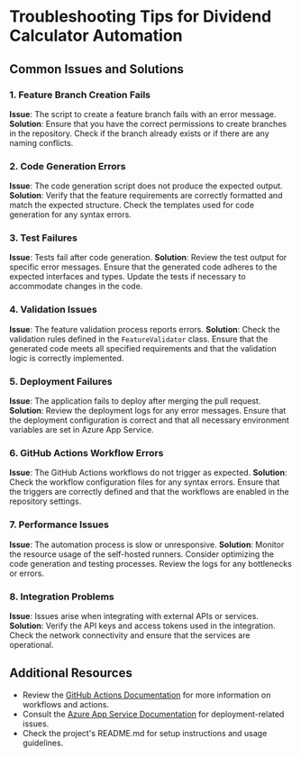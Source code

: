 # Troubleshooting Tips for Dividend Calculator Automation

## Common Issues and Solutions

### 1. Feature Branch Creation Fails
**Issue**: The script to create a feature branch fails with an error message.
**Solution**: Ensure that you have the correct permissions to create branches in the repository. Check if the branch already exists or if there are any naming conflicts.

### 2. Code Generation Errors
**Issue**: The code generation script does not produce the expected output.
**Solution**: Verify that the feature requirements are correctly formatted and match the expected structure. Check the templates used for code generation for any syntax errors.

### 3. Test Failures
**Issue**: Tests fail after code generation.
**Solution**: Review the test output for specific error messages. Ensure that the generated code adheres to the expected interfaces and types. Update the tests if necessary to accommodate changes in the code.

### 4. Validation Issues
**Issue**: The feature validation process reports errors.
**Solution**: Check the validation rules defined in the `FeatureValidator` class. Ensure that the generated code meets all specified requirements and that the validation logic is correctly implemented.

### 5. Deployment Failures
**Issue**: The application fails to deploy after merging the pull request.
**Solution**: Review the deployment logs for any error messages. Ensure that the deployment configuration is correct and that all necessary environment variables are set in Azure App Service.

### 6. GitHub Actions Workflow Errors
**Issue**: The GitHub Actions workflows do not trigger as expected.
**Solution**: Check the workflow configuration files for any syntax errors. Ensure that the triggers are correctly defined and that the workflows are enabled in the repository settings.

### 7. Performance Issues
**Issue**: The automation process is slow or unresponsive.
**Solution**: Monitor the resource usage of the self-hosted runners. Consider optimizing the code generation and testing processes. Review the logs for any bottlenecks or errors.

### 8. Integration Problems
**Issue**: Issues arise when integrating with external APIs or services.
**Solution**: Verify the API keys and access tokens used in the integration. Check the network connectivity and ensure that the services are operational.

## Additional Resources
- Review the [GitHub Actions Documentation](https://docs.github.com/en/actions) for more information on workflows and actions.
- Consult the [Azure App Service Documentation](https://docs.microsoft.com/en-us/azure/app-service/) for deployment-related issues.
- Check the project's README.md for setup instructions and usage guidelines.